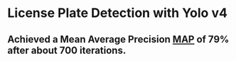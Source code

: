 # License Plate Detection with Yolo v4

## Achieved a Mean Average Precision [MAP] of 79% after about 700 iterations. 

[MAP]: https://github.com/whodoibenow/licenseplatedetection/raw/main/Screenshot%202021-12-12%20at%204.30.24%20PM.png
